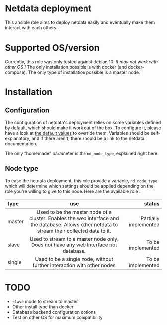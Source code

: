 # Netdata deployment

This ansible role aims to deploy netdata easily and eventually make them interact with each others.

# Supported OS/version

Currently, this role was only tested against debian 10. *It may not work with other OS !*
The only installation possible is with docker (and docker-compose).
The only type of installation possible is a master node.

# Installation

## Configuration

The configuration of netdata's deployment relies on some variables defined by
default, which should make it work out of the box. To configure it, please
have a look at [the default values](defaults/main.yml) to override them.
Variables should be self-explanatory, and if there aren't, there should be a
link to the netdata documentation.

The only "homemade" parameter is the `nd_node_type`, explained right here:

## Node type

To ease the netdata deployment, this role provide a variable, `nd_node_type`
which will determine which settings should be applied depending on the
role you're willing to give to this node.
Here are the available role :

| type | use | status |
|:-----|:---:|-------:|
| master | Used to be the master node of a cluster. Enables the web interface and the database. Allows other netdata to stream their collected data to it. | Partially implemented |
| slave | Used to stream to a master node only. Does not have any web interface not database. | To be implemented |
| single | Used to be a single node, without further interaction with other nodes | To be implemented |

# TODO

- `slave` mode to stream to master
- Other install type than docker
- Database backend configuration options
- Test on other OS for maximum compatibility
